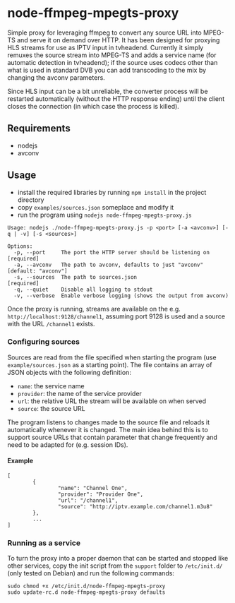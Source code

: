 node-ffmpeg-mpegts-proxy
========================

Simple proxy for leveraging ffmpeg to convert any source URL into MPEG-TS and serve it on demand over HTTP. It has been designed for proxying HLS streams for use as IPTV input in tvheadend. Currently it simply remuxes the source stream into MPEG-TS and adds a service name (for automatic detection in tvheadend); if the source uses codecs other than what is used in standard DVB you can add transcoding to the mix by changing the avconv parameters.

Since HLS input can be a bit unreliable, the converter process will be restarted automatically (without the HTTP response ending) until the client closes the connection (in which case the process is killed).

## Requirements

* nodejs
* avconv

## Usage

* install the required libraries by running `npm install` in the project directory
* copy `examples/sources.json` someplace and modify it
* run the program using `nodejs node-ffmpeg-mpegts-proxy.js`

```
Usage: nodejs ./node-ffmpeg-mpegts-proxy.js -p <port> [-a <avconv>] [-q | -v] [-s <sources>]

Options:
  -p, --port     The port the HTTP server should be listening on            [required]
  -a, --avconv   The path to avconv, defaults to just "avconv"              [default: "avconv"]
  -s, --sources  The path to sources.json                                   [required]
  -q, --quiet    Disable all logging to stdout
  -v, --verbose  Enable verbose logging (shows the output from avconv)
```

Once the proxy is running, streams are available on the e.g. `http://localhost:9128/channel1`, assuming port 9128 is used and a source with the URL `/channel1` exists.

### Configuring sources

Sources are read from the file specified when starting the program (use `example/sources.json` as a starting point). The file contains an array of JSON objects with the following definition:

* `name`: the service name
* `provider`: the name of the service provider
* `url`: the relative URL the stream will be available on when served
* `source`: the source URL

The program listens to changes made to the source file and reloads it automatically whenever it is changed. The main idea behind this is to support source URLs that contain parameter that change frequently and need to be adapted for (e.g. session IDs).

#### Example 

```
[
        {
                "name": "Channel One",
                "provider": "Provider One",
                "url": "/channel1",
                "source": "http://iptv.example.com/channel1.m3u8"
        },
        ...
]
```

### Running as a service

To turn the proxy into a proper daemon that can be started and stopped like other services, copy the init script from the `support` folder to `/etc/init.d/` (only tested on Debian) and run the following commands:

```
sudo chmod +x /etc/init.d/node-ffmpeg-mpegts-proxy
sudo update-rc.d node-ffmpeg-mpegts-proxy defaults
```

